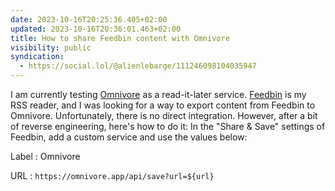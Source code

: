 ```yaml
---
date: 2023-10-16T20:25:36.405+02:00
updated: 2023-10-16T20:36:01.463+02:00
title: How to share Feedbin content with Omnivore
visibility: public
syndication:
  - https://social.lol/@alienlebarge/111246098104035947
---
```


I am currently testing [Omnivore](https://omnivore.app/) as a read-it-later service. [Feedbin](https://feedbin.com/) is my RSS reader, and I was looking for a way to export content from Feedbin to Omnivore. Unfortunately, there is no direct integration. However, after a bit of reverse engineering, here's how to do it:
In the "Share & Save" settings of Feedbin, add a custom service and use the values below:

Label
:   Omnivore

URL
:   `https://omnivore.app/api/save?url=${url}`
